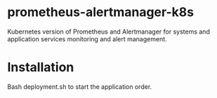 # prometheus-alertmanager-k8s
Kubernetes version of Prometheus and Alertmanager for systems and application services monitoring and alert management.

# Installation
Bash deployment.sh to start the application order.
